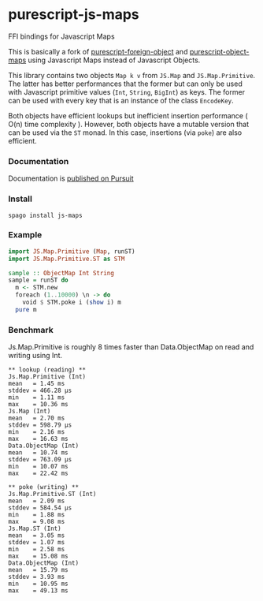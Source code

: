 # purescript-js-maps

FFI bindings for Javascript Maps

This is basically a fork of [purescript-foreign-object](https://github.com/purescript/purescript-foreign-object)
and [purescript-object-maps](https://github.com/thought2/purescript-object-maps)
using Javascript Maps instead of Javascript Objects.

This library contains two objects `Map k v` from `JS.Map` and `JS.Map.Primitive`.
The latter has better performances that the former but can only be used with Javascript primitive values (`Int`, `String`, `BigInt`) as keys. The former can be used with every key that is an instance of the class `EncodeKey`.

Both objects have efficient lookups but inefficient insertion performance ( O(n) time complexity ).
However, both objects have a mutable version that can be used via the `ST` monad. In this case, insertions (via `poke`) are also efficient.

### Documentation

Documentation is [published on Pursuit](https://pursuit.purescript.org/packages/purescript-js-maps)

### Install

```
spago install js-maps
```

### Example

```haskell
import JS.Map.Primitive (Map, runST)
import JS.Map.Primitive.ST as STM

sample :: ObjectMap Int String
sample = runST do
  m <- STM.new
  foreach (1..10000) \n -> do
    void $ STM.poke i (show i) m
  pure m
```

### Benchmark

Js.Map.Primitive is roughly 8 times faster than Data.ObjectMap on read and writing using Int.


```
** lookup (reading) **
Js.Map.Primitive (Int)
mean   = 1.45 ms
stddev = 466.28 μs
min    = 1.11 ms
max    = 10.36 ms
Js.Map (Int)
mean   = 2.70 ms
stddev = 598.79 μs
min    = 2.16 ms
max    = 16.63 ms
Data.ObjectMap (Int)
mean   = 10.74 ms
stddev = 763.09 μs
min    = 10.07 ms
max    = 22.42 ms

** poke (writing) **
Js.Map.Primitive.ST (Int)
mean   = 2.09 ms
stddev = 584.54 μs
min    = 1.88 ms
max    = 9.08 ms
Js.Map.ST (Int)
mean   = 3.05 ms
stddev = 1.07 ms
min    = 2.58 ms
max    = 15.08 ms
Data.ObjectMap (Int)
mean   = 15.79 ms
stddev = 3.93 ms
min    = 10.95 ms
max    = 49.13 ms
```
